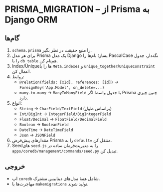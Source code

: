 # PRISMA_MIGRATION – از Prisma به Django ORM

## گام‌ها
1. `schema.prisma` را منبع حقیقت در نظر بگیر.
2. برای هر مدل Prisma یک مدل Django بساز؛ نام‌ها را PascalCase نگه‌دار، جدول را با `db_table` هم‌نام کن.
3. Index/Unique‌ها را با `Meta.indexes` و `unique_together`/`UniqueConstraint` اعمال کن.
4. روابط:
   - `@relation(fields: [xId], references: [id])` → `ForeignKey('App.Model', on_delete=...)`
   - `many-to-many` → `ManyToManyField` با جدول واسط اگر Prisma چنین چیزی دارد.
5. انواع:
   - `String` → `CharField/TextField` (براساس طول)
   - `Int/BigInt` → `IntegerField/BigIntegerField`
   - `Float/Decimal` → `FloatField/DecimalField`
   - `Boolean` → `BooleanField`
   - `DateTime` → `DateTimeField`
   - `Json` → `JSONField`
6. مقدارهای پیش‌فرض Prisma را به `default=` منتقل کن.
7. Seedهای `seed.js` را به مدیریت‌فرمان ساده در `apps/coredb/management/commands/seed.py` تبدیل کن.

## خروجی
- اپ `coredb` شامل همهٔ مدل‌های دیتابیس مشترک.
- مهاجرت‌ها با `makemigrations` تولید شوند.
